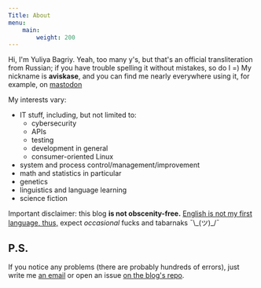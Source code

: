 ```yaml
---
Title: About
menu: 
    main:
        weight: 200
---
```


Hi, I'm Yuliya Bagriy. Yeah, too many y's, but that's an official transliteration from Russian; if you have trouble spelling it without mistakes, so do I =) My nickname is **aviskase**, and you can find me nearly everywhere using it, for example, on [mastodon](https://infosec.exchange/@aviskase)

My interests vary:

- IT stuff, including, but not limited to:
    - cybersecurity
    - APIs
    - testing
    - development in general
    - consumer-oriented Linux 
- system and process control/management/improvement 
- math and statistics in particular
- genetics
- linguistics and language learning
- science fiction   

Important disclaimer: this blog **is not obscenity-free.** [English is not my first language, thus,](https://journals.plos.org/plosone/article?id=10.1371/journal.pone.0081225) expect _occasional_ fucks and tabarnaks  ¯\\\_(ツ)_/¯


## P.S.
If you notice any problems (there are probably hundreds of errors), just write me [an email](mailto:aviskase@gmail.com) or open an issue [on the blog's repo](https://github.com/aviskase/aviskase.github.io/issues).

